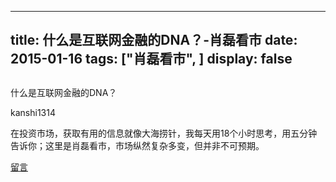 
---
title:  什么是互联网金融的DNA？-肖磊看市
date: 2015-01-16
tags: ["肖磊看市", ]
display: false
---


## 



什么是互联网金融的DNA？




kanshi1314




在投资市场，获取有用的信息就像大海捞针，我每天用18个小时思考，用五分钟告诉你；这里是肖磊看市，市场纵然复杂多变，但并非不可预期。












[留言](javascript:;)


